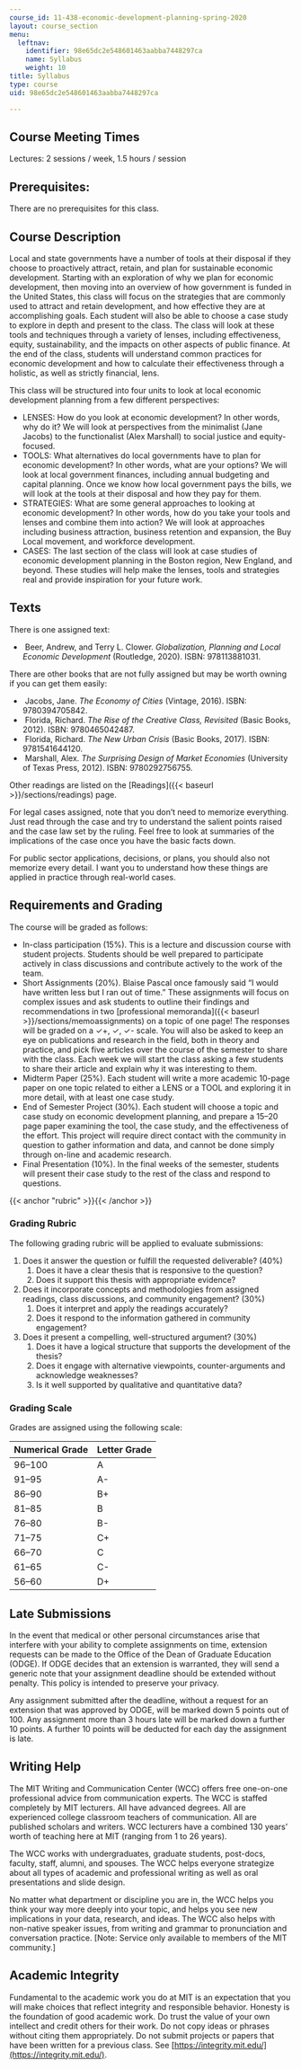 ```yaml
---
course_id: 11-438-economic-development-planning-spring-2020
layout: course_section
menu:
  leftnav:
    identifier: 98e65dc2e548601463aabba7448297ca
    name: Syllabus
    weight: 10
title: Syllabus
type: course
uid: 98e65dc2e548601463aabba7448297ca

---
```


Course Meeting Times
--------------------

Lectures: 2 sessions / week, 1.5 hours / session

Prerequisites:
--------------

There are no prerequisites for this class.

Course Description
------------------

Local and state governments have a number of tools at their disposal if they choose to proactively attract, retain, and plan for sustainable economic development. Starting with an exploration of why we plan for economic development, then moving into an overview of how government is funded in the United States, this class will focus on the strategies that are commonly used to attract and retain development, and how effective they are at accomplishing goals. Each student will also be able to choose a case study to explore in depth and present to the class. The class will look at these tools and techniques through a variety of lenses, including effectiveness, equity, sustainability, and the impacts on other aspects of public finance. At the end of the class, students will understand common practices for economic development and how to calculate their effectiveness through a holistic, as well as strictly financial, lens.

This class will be structured into four units to look at local economic development planning from a few different perspectives:

*   LENSES: How do you look at economic development? In other words, why do it? We will look at perspectives from the minimalist (Jane Jacobs) to the functionalist (Alex Marshall) to social justice and equity-focused.
*   TOOLS: What alternatives do local governments have to plan for economic development? In other words, what are your options? We will look at local government finances, including annual budgeting and capital planning. Once we know how local government pays the bills, we will look at the tools at their disposal and how they pay for them.
*   STRATEGIES: What are some general approaches to looking at economic development? In other words, how do you take your tools and lenses and combine them into action? We will look at approaches including business attraction, business retention and expansion, the Buy Local movement, and workforce development.
*   CASES: The last section of the class will look at case studies of economic development planning in the Boston region, New England, and beyond. These studies will help make the lenses, tools and strategies real and provide inspiration for your future work.

Texts
-----

There is one assigned text:

*    Beer, Andrew, and Terry L. Clower. _Globalization, Planning and Local Economic Development_ (Routledge, 2020). ISBN: 978113881031.

There are other books that are not fully assigned but may be worth owning if you can get them easily:

*    Jacobs, Jane. _The Economy of Cities_ (Vintage, 2016). ISBN: 9780394705842. 
*    Florida, Richard. _The Rise of the Creative Class, Revisited_ (Basic Books, 2012). ISBN: 9780465042487. 
*    Florida, Richard. _The New Urban Crisis_ (Basic Books, 2017). ISBN: 9781541644120. 
*    Marshall, Alex. _The Surprising Design of Market Economies_ (University of Texas Press, 2012). ISBN: 9780292756755.

Other readings are listed on the [Readings]({{< baseurl >}}/sections/readings) page.

For legal cases assigned, note that you don’t need to memorize everything. Just read through the case and try to understand the salient points raised and the case law set by the ruling. Feel free to look at summaries of the implications of the case once you have the basic facts down.

For public sector applications, decisions, or plans, you should also not memorize every detail. I want you to understand how these things are applied in practice through real-world cases.

Requirements and Grading
------------------------

The course will be graded as follows:

*   In-class participation (15%). This is a lecture and discussion course with student projects. Students should be well prepared to participate actively in class discussions and contribute actively to the work of the team.
*   Short Assignments (20%). Blaise Pascal once famously said “I would have written less but I ran out of time.” These assignments will focus on complex issues and ask students to outline their findings and recommendations in two [professional memoranda]({{< baseurl >}}/sections/memoassignments) on a topic of one page! The responses will be graded on a ✓+, ✓, ✓- scale. You will also be asked to keep an eye on publications and research in the field, both in theory and practice, and pick five articles over the course of the semester to share with the class. Each week we will start the class asking a few students to share their article and explain why it was interesting to them.
*   Midterm Paper (25%). Each student will write a more academic 10-page paper on one topic related to either a LENS or a TOOL and exploring it in more detail, with at least one case study.
*   End of Semester Project (30%). Each student will choose a topic and case study on economic development planning, and prepare a 15–20 page paper examining the tool, the case study, and the effectiveness of the effort. This project will require direct contact with the community in question to gather information and data, and cannot be done simply through on-line and academic research.
*   Final Presentation (10%). In the final weeks of the semester, students will present their case study to the rest of the class and respond to questions.

{{< anchor "rubric" >}}{{< /anchor >}}

### Grading Rubric

The following grading rubric will be applied to evaluate submissions:

1.  Does it answer the question or fulfill the requested deliverable? (40%)
    1.  Does it have a clear thesis that is responsive to the question?
    2.  Does it support this thesis with appropriate evidence?
2.  Does it incorporate concepts and methodologies from assigned readings, class discussions, and community engagement? (30%)
    1.  Does it interpret and apply the readings accurately?
    2.  Does it respond to the information gathered in community engagement?
3.  Does it present a compelling, well-structured argument? (30%)
    1.  Does it have a logical structure that supports the development of the thesis?
    2.  Does it engage with alternative viewpoints, counter-arguments and acknowledge weaknesses?
    3.  Is it well supported by qualitative and quantitative data?

### Grading Scale

Grades are assigned using the following scale:

| Numerical Grade | Letter Grade |
| --- | --- |
| 96–100 | A |
| 91–95 | A- |
| 86–90 | B+ |
| 81–85 | B |
| 76–80 | B- |
| 71–75 | C+ |
| 66–70 | C |
| 61–65 | C- |
| 56–60 | D+ 

Late Submissions
----------------

In the event that medical or other personal circumstances arise that interfere with your ability to complete assignments on time, extension requests can be made to the Office of the Dean of Graduate Education (ODGE). If ODGE decides that an extension is warranted, they will send a generic note that your assignment deadline should be extended without penalty. This policy is intended to preserve your privacy.

Any assignment submitted after the deadline, without a request for an extension that was approved by ODGE, will be marked down 5 points out of 100. Any assignment more than 3 hours late will be marked down a further 10 points. A further 10 points will be deducted for each day the assignment is late.

Writing Help
------------

The MIT Writing and Communication Center (WCC) offers free one-on-one professional advice from communication experts. The WCC is staffed completely by MIT lecturers. All have advanced degrees. All are experienced college classroom teachers of communication. All are published scholars and writers. WCC lecturers have a combined 130 years’ worth of teaching here at MIT (ranging from 1 to 26 years).

The WCC works with undergraduates, graduate students, post-docs, faculty, staff, alumni, and spouses. The WCC helps everyone strategize about all types of academic and professional writing as well as oral presentations and slide design.  
  
No matter what department or discipline you are in, the WCC helps you think your way more deeply into your topic, and helps you see new implications in your data, research, and ideas. The WCC also helps with non-native speaker issues, from writing and grammar to pronunciation and conversation practice. \[Note: Service only available to members of the MIT community.\]

Academic Integrity
------------------

Fundamental to the academic work you do at MIT is an expectation that you will make choices that reflect integrity and responsible behavior. Honesty is the foundation of good academic work. Do trust the value of your own intellect and credit others for their work. Do not copy ideas or phrases without citing them appropriately. Do not submit projects or papers that have been written for a previous class. See [https://integrity.mit.edu/](https://integrity.mit.edu/).